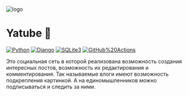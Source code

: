 ![logo](https://user-images.githubusercontent.com/59732804/112229268-b60dfe80-8c43-11eb-9bc9-a05a5e6ddbf0.png)
# Yatube :tada:  
[![Python](https://img.shields.io/badge/-Python-464646?style=flat-square&logo=Python)](https://www.python.org/)
[![Django](https://img.shields.io/badge/-Django-464646?style=flat-square&logo=Django)](https://www.djangoproject.com/)
[![SQLite3](https://img.shields.io/badge/-SQLite3-464646?style=flat-square&logo=SQLite3)](https://www.sqlite.org/index.html/)
[![GitHub%20Actions](https://img.shields.io/badge/-GitHub%20Actions-464646?style=flat-square&logo=GitHub%20actions)](https://github.com/features/actions)

Это социальная сеть в которой реализована возможность создания интересных постов, возможность их редактирования и комментирования. Так называемые влоги имеют возможность подкрепления картинкой. А на единомышленников можно подписываться и следить за ними.
